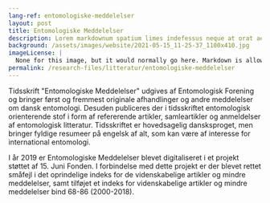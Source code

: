 ```yaml
---
lang-ref: entomologiske-meddelelser
layout: post
title: Entomologiske Meddelelser
description: Lorem markdownum spatium limes indefessus neque at orat aestuat
background: /assets/images/website/2021-05-15_11-25-37_1100x410.jpg
imageLicense: |
  None for this image, but it would normally go here. Markdown is allowed.
permalink: /research-files/litteratur/entomologiske-meddelelser
---
```


Tidsskrift "Entomologiske Meddelelser" udgives af Entomologisk Forening og bringer først og fremmest originale afhandlinger og andre meddelelser om dansk entomologi. Desuden publiceres der i tidsskriftet entomologisk orienterende stof i form af refererende artikler, samleartikler og anmeldelser af entomologisk litteratur. Tidsskriftet er hovedsagelig dansksproget, men bringer fyldige resumeer på engelsk af alt, som kan være af interesse for international entomologi.

I år 2019 er Entomologiske Meddelelser blevet digitaliseret i et projekt støttet af 15. Juni Fonden. I forbindelse med dette projekt er der blevet rettet småfejl i det oprindelige indeks for de videnskabelige artikler og mindre meddelelser, samt tilføjet et indeks for videnskabelige artikler og mindre meddelelser bind 68-86 (2000-2018).